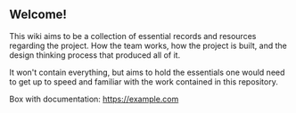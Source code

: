 ## Welcome!

This wiki aims to be a collection of essential records and resources regarding the project. How the team works, how the project is built, and the design thinking process that produced all of it.

It won't contain everything, but aims to hold the essentials one would need to get up to speed and familiar with the work contained in this repository.

Box with documentation: https://example.com
